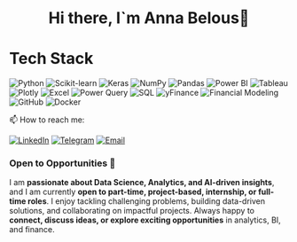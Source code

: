 <h1 align="center">Hi there, I`m Anna Belous👋</h1> 

# Tech Stack

![Python](https://img.shields.io/badge/Python-3776AB?style=for-the-badge&logo=python&logoColor=white)
![Scikit-learn](https://img.shields.io/badge/Scikit--learn-F7931E?style=for-the-badge&logo=scikit-learn&logoColor=white)
![Keras](https://img.shields.io/badge/Keras-D00000?style=for-the-badge&logo=keras&logoColor=white)
![NumPy](https://img.shields.io/badge/NumPy-013243?style=for-the-badge&logo=numpy&logoColor=white)
![Pandas](https://img.shields.io/badge/Pandas-150458?style=for-the-badge&logo=pandas&logoColor=white)
![Power BI](https://img.shields.io/badge/Power_BI-F2C811?style=for-the-badge&logo=power-bi&logoColor=white)
![Tableau](https://img.shields.io/badge/Tableau-E97627?style=for-the-badge&logo=tableau&logoColor=white)
![Plotly](https://img.shields.io/badge/Plotly-3F4F75?style=for-the-badge&logo=plotly&logoColor=white)
![Excel](https://img.shields.io/badge/Excel-217346?style=for-the-badge&logo=microsoft-excel&logoColor=white)
![Power Query](https://img.shields.io/badge/Power_Query-68217A?style=for-the-badge&logo=microsoft-power-query&logoColor=white)
![SQL](https://img.shields.io/badge/SQL-00758F?style=for-the-badge&logo=sql&logoColor=white)
![yFinance](https://img.shields.io/badge/yFinance-008080?style=for-the-badge)
![Financial Modeling](https://img.shields.io/badge/Financial_Modeling-004080?style=for-the-badge)
![GitHub](https://img.shields.io/badge/GitHub-181717?style=for-the-badge&logo=github&logoColor=white)
![Docker](https://img.shields.io/badge/Docker-2496ED?style=for-the-badge&logo=docker&logoColor=white)

📫 How to reach me:

[![LinkedIn](https://img.shields.io/badge/LinkedIn-0077B5?style=for-the-badge&logo=linkedin&logoColor=white)](www.linkedin.com/in/anna-belous-data-scientist)
[![Telegram](https://img.shields.io/badge/Telegram-0088CC?style=for-the-badge&logo=telegram&logoColor=white)](https://t.me/belousaaa)
[![Email](https://img.shields.io/badge/Email-D14836?style=for-the-badge&logo=gmail&logoColor=white)](mailto:jobannabelous@gmail.com)

### Open to Opportunities 🚀
I am **passionate about Data Science, Analytics, and AI-driven insights**, and I am currently **open to part-time, project-based, internship, or full-time roles**. I enjoy tackling challenging problems, building data-driven solutions, and collaborating on impactful projects. Always happy to **connect, discuss ideas, or explore exciting opportunities** in analytics, BI, and finance.  
